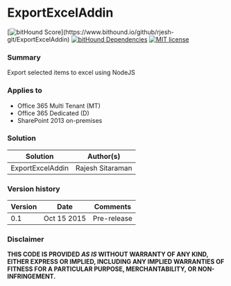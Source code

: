 # ExportExcelAddin
[![bitHound Score](https://www.bithound.io/github/rjesh-git/localization/badges/score.svg?)](https://www.bithound.io/github/rjesh-git/ExportExcelAddin)
[![bitHound Dependencies](https://www.bithound.io/github/rjesh-git/localization/badges/dependencies.svg)](https://www.bithound.io/github/rjesh-git/ExportExcelAddin/master/dependencies/npm)
[![MIT license](https://img.shields.io/npm/l/express.svg)](https://github.com/rjesh-git/ExportExcelAddin/blob/master/LICENSE)


### Summary ###
Export selected items to excel using NodeJS



### Applies to ###
-  Office 365 Multi Tenant (MT)
-  Office 365 Dedicated (D)
-  SharePoint 2013 on-premises


### Solution ###
Solution | Author(s)
---------|----------
ExportExcelAddin | Rajesh Sitaraman


### Version history ###
Version  | Date | Comments
---------| -----| --------
0.1  | Oct 15 2015 | Pre-release

### Disclaimer ###
**THIS CODE IS PROVIDED *AS IS* WITHOUT WARRANTY OF ANY KIND, EITHER EXPRESS OR IMPLIED, INCLUDING ANY IMPLIED WARRANTIES OF FITNESS FOR A PARTICULAR PURPOSE, MERCHANTABILITY, OR NON-INFRINGEMENT.**


